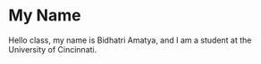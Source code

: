 # My Name
Hello class, my name is Bidhatri Amatya, and I am a student at the University of Cincinnati.